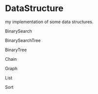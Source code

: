 # DataStructure
my implementation of some data structures.


BinarySearch

BinarySearchTree

BinaryTree

Chain

Graph

List

Sort

